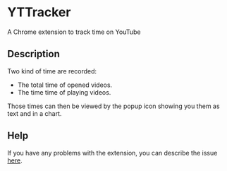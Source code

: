 # YTTracker
A Chrome extension to track time on YouTube

## Description
Two kind of time are recorded:
* The total time of opened videos.
* The time time of playing videos.

Those times can then be viewed by the popup icon showing you them as text and in a chart.

## Help
If you have any problems with the extension, you can describe the issue [here](https://github.com/MrCraftCod/YTTracker/issues).
